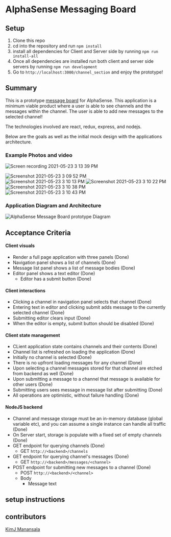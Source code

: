 # AlphaSense Messaging Board

## Setup
1. Clone this repo
2. cd into the repository and run `npm install`
3. install all dependencies for Client and Server side by running `npm run install-all`
4. Once all dependencies are installed run both client and server side servers by running `npm run development`
5. Go to `http://localhost:3000/channel_section` and enjoy the prototype!

## Summary

This is a prototype [message board](https://en.wikipedia.org/wiki/Internet_forum) for AlphaSense.
This application is a minimum viable product where a user is able to see channels and the messages within the channel. The user
is able to add new messages to the selected channel!

The technologies involved are react, redux, express, and nodejs.

Below are the goals as well as the initial mock design with the applications architecture.

### Example Photos and video
![Screen recording 2021-05-23 3 13 39 PM](https://user-images.githubusercontent.com/40606399/119273729-39af8180-bbda-11eb-91f6-c43616900b4a.gif)

![Screenshot 2021-05-23 3 09 52 PM](https://user-images.githubusercontent.com/40606399/119273675-f2c18c00-bbd9-11eb-8f12-a56c84a53563.png)
![Screenshot 2021-05-23 3 10 13 PM](https://user-images.githubusercontent.com/40606399/119273617-bbeb7600-bbd9-11eb-94ef-4e2e044fe36e.png)
![Screenshot 2021-05-23 3 10 22 PM](https://user-images.githubusercontent.com/40606399/119273616-bbeb7600-bbd9-11eb-90dc-85c33a09df24.png)
![Screenshot 2021-05-23 3 10 38 PM](https://user-images.githubusercontent.com/40606399/119273615-bb52df80-bbd9-11eb-91fb-76b58bcbeec6.png)
![Screenshot 2021-05-23 3 10 43 PM](https://user-images.githubusercontent.com/40606399/119273614-bb52df80-bbd9-11eb-82ed-00f7a08429f6.png)



### Application Diagram and Architecture
![AlphaSense Message Board prototype Diagram](https://user-images.githubusercontent.com/40606399/119208904-1f5a9400-ba72-11eb-8aae-70b4bd271362.png)

## Acceptance Criteria

#### Client visuals
 - Render a full page application with three panels (Done)
 - Navigation panel shows a list of channels (Done)
 - Message list panel shows a list of message bodies (Done)
 - Editor panel shows a text editor (Done)
   - Editor has a submit button (Done)

#### Client interactions
 - Clicking a channel in navigation panel selects that channel (Done)
 - Entering text in editor and clicking submit adds message to the currently selected channel (Done)
 - Submitting editor clears input (Done)
 - When the editor is empty, submit button should be disabled (Done)

#### Client state management
 - CLient application state contains channels and their contents (Done)
 - Channel list is refreshed on loading the application (Done)
 - Initially no channel is selected (Done)
 - There is no upfront loading messages for any channel (Done)
 - Upon selecting a channel messages stored for that channel are etched from backend as well (Done)
 - Upon submitting a message to a channel that message is available for other users (Done)
 - Submitting users sees message in message list after submitting (Done) 
 - All operations are optimistic, without failure handling (Done)

#### NodeJS backend
 - Channel and message storage must be an in-memory database (global variable etc), and you can assume a single instance can handle all traffic (Done)
 - On Server start, storage is populate with a fixed set of empty channels (Done)
 - GET endpoint for querying channels (Done)
   - GET `http://<backend>/channels`
 - GET endpoint for querying channel's messages (Done)
   - GET `http://<backend>/messages/<channel>`
 - POST endpoint for submitting new messages to a channel (Done) 
   - POST `http://<backend>/<channel>`
   - Body
     - Message text


## setup instructions

## contributors

[KimJ Manansala](https://github.com/KimjManansala)

